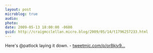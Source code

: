 ```yaml
---
layout: post
microblog: true
audio: 
photo: 
date: 2009-05-13 18:00:00 -0600
guid: http://craigmcclellan.micro.blog/2009/05/14/t1796257233.html
---
```

Here's @patlock laying it down.  - [tweetmic.com/p/or8kjv9...](http://tweetmic.com/p/or8kjv92vt0)
